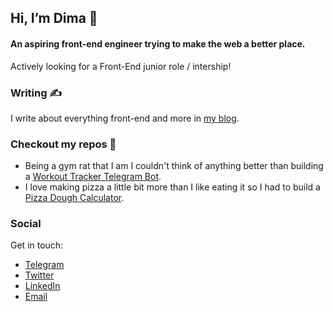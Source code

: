 ## Hi, I’m Dima 👋
#### An aspiring front-end engineer trying to make the web a better place.
Actively looking for a Front-End junior role / intership!

### Writing ✍
I write about everything front-end and more in [my blog](https://dmitryanisov.com).

### Checkout my repos 🚧
- Being a gym rat that I am I couldn't think of anything better than building a [Workout Tracker Telegram Bot](https://github.com/dim-anis/tg-workout-tracker).
- I love making pizza a little bit more than I like eating it so I had to build a [Pizza Dough Calculator](https://github.com/dim-anis/pizza-calculator). 

### Social
Get in touch:

- [Telegram](https://t.me/dim_anis)
- [Twitter](https://twitter.com/DmitryAnisov)
- [LinkedIn]()
- [Email](mailto:anis.dim@gmail.com)
